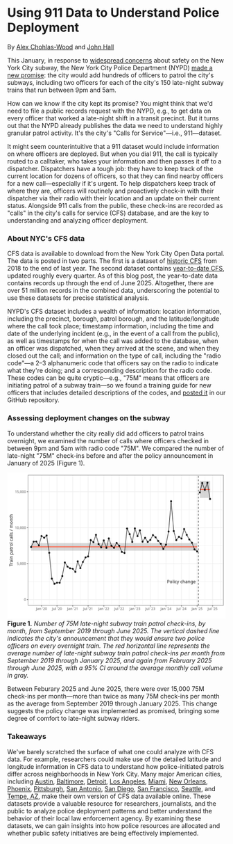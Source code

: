 # Using 911 Data to Understand Police Deployment

By [Alex Chohlas-Wood](alexchohlaswood.com) and [John Hall](https://x.com/jjhall_77)

This January, in response to [widespread concerns](https://www.vitalcitynyc.org/articles/what-to-do-about-subway-safety-nyc-policy-recommendations) about safety on the New York City subway, the New York City Police Department (NYPD) [made a new promise](https://ny1.com/nyc/all-boroughs/news/2025/01/16/nypd-to-deploy-1-050-more-officers-into-subway-stations--hochul-says): the city would add hundreds of officers to patrol the city's subways, including two officers for each of the city's 150 late-night subway trains that run between 9pm and 5am.

How can we know if the city kept its promise? 
You might think that we'd need to file a public records request with the NYPD, e.g., to get data on every officer that worked a late-night shift in a transit precinct. 
But it turns out that the NYPD already publishes the data we need to understand highly granular patrol activity. 
It's the city's "Calls for Service"—i.e., 911—dataset.

It might seem counterintuitive that a 911 dataset would include information on where officers are deployed. 
But when you dial 911, the call is typically routed to a calltaker, who takes your information and then passes it off to a dispatcher. 
Dispatchers have a tough job: they have to keep track of the current location for dozens of officers, so that they can find nearby officers for a new call—especially if it's urgent. 
To help dispatchers keep track of where they are, officers will routinely and proactively check-in with their dispatcher via their radio with their location and an update on their current status. 
Alongside 911 calls from the public, 
these check-ins are recorded as "calls" in the city's calls for service (CFS) database,
and are the key to understanding and analyzing officer deployment.

### About NYC's CFS data

CFS data is available to download from the New York City Open Data portal. 
The data is posted in two parts. 
The first is a dataset of [historic CFS](https://data.cityofnewyork.us/Public-Safety/NYPD-Calls-for-Service-Historic-/d6zx-ckhd/about_data) from 2018 to the end of last year. 
The second dataset contains [year-to-date CFS](https://data.cityofnewyork.us/Public-Safety/NYPD-Calls-for-Service-Year-to-Date-/n2zq-pubd/about_data), updated roughly every quarter. 
As of this blog post, the year-to-date data contains records up through the end of June 2025. 
Altogether, there are over 51 million records in the combined data, underscoring the potential to use these datasets for precise statistical analysis.

NYPD's CFS dataset includes a wealth of information: 
location information, including the precinct, borough, patrol borough, and the latitude/longitude where the call took place; 
timestamp information, including the time and date of the underlying incident (e.g., in the event of a call from the public), as well as timestamps for when the call was added to the database, when an officer was dispatched, when they arrived at the scene, and when they closed out the call;
and information on the type of call, including 
the "radio code"—a 2–3 alphanumeric code that officers say on the radio to indicate what they're doing; 
and a corresponding description for the radio code. These codes can be quite cryptic—e.g., "75M" means that officers are initiating patrol of a subway train—so we found a training guide for new officers that includes detailed descriptions of the codes, and [posted it](https://github.com/chohlasa/asa-911-blog-post/blob/main/docs/NYPD%20Police%20Student%20Guide%20(December%202020-February%202021).pdf) in our GitHub repository.

### Assessing deployment changes on the subway

To understand whether the city really did add officers to patrol trains overnight, we examined the number of calls where officers checked in between 9pm and 5am with radio code "75M". 
We compared the number of late-night "75M" check-ins before and after the policy announcement in January of 2025 (Figure 1).

<img src="src/train_patrols.png"
data-fig-alt="A line graph showing the number of 75M late-night subway train patrol check-ins, by month, from September 2019 through June 2025. A vertical dashed line indicates the policy announcement, which occurred in January 2025. A red horizontal line represents the average number of late-night subway train patrol check-ins per month from September 2019 through January 2025, and again from February 2025 through June 2025, with a 95% CI around the average monthly call volume in gray. The post-announcement average is over 15,000 75M check-ins per month, where the pre-announcement average is a little under 7,500 75M check-ins per month, suggesting the policy change was implemented as promised. " />
**Figure 1.** *Number of 75M late-night subway train patrol check-ins, by month, from September 2019 through June 2025. The vertical dashed line indicates the city's announcement that they would ensure two police officers on every overnight train. The red horizontal line represents the average number of late-night subway train patrol check-ins per month from September 2019 through January 2025, and again from February 2025 through June 2025, with a 95% CI around the average monthly call volume in gray.*

Between Feburary 2025 and June 2025, there were over 15,000 75M check-ins per month—more than twice as many 75M check-ins per month as the average from September 2019 through January 2025.
This change suggests the policy change was implemented as promised,
bringing some degree of comfort to late-night subway riders.


### Takeaways

We've barely scratched the surface of what one could analyze with CFS data.
For example, researchers could make use of the detailed latitude and longitude information in CFS data
to understand how police-initiated patrols differ across neighborhoods in New York City.
Many major American cities, including 
[Austin](https://data.austintexas.gov/Public-Safety/APD-911-Calls-for-Service-2019-2024/e687-fx2y/about_data),
[Baltimore](https://data.baltimorecity.gov/datasets/baltimore::911-calls-for-services-2025),
[Detroit](https://data.detroitmi.gov/datasets/5868975fa1e7444cae8ca5240fc77c5b_0),
[Los Angeles](https://data.lacity.org/Public-Safety/LAPD-Calls-for-Service-2024-to-Present/xjgu-z4ju/about_data),
[Miami](https://www.miami-police.org/Records-Calls-For-Service.html),
[New Orleans](https://data.nola.gov/Public-Safety-and-Preparedness/Calls-for-Service-2025/4xwx-sfte/about_data), 
[Phoenix](https://www.phoenixopendata.com/dataset/calls-for-service),
[Pittsburgh](https://data.wprdc.org/dataset/allegheny-county-911-dispatches-ems-and-fire),
[San Antonio](https://webapp3.sanantonio.gov/policecalls/Default.aspx),
[San Diego](https://data.sandiego.gov/datasets/police-calls-for-service),
[San Francisco](https://data.sfgov.org/Public-Safety/Law-Enforcement-Dispatched-Calls-for-Service-Real-/gnap-fj3t/about_data), 
[Seattle](https://data.seattle.gov/Public-Safety/Call-Data/33kz-ixgy/about_data), 
and
[Tempe, AZ](https://data.tempe.gov/maps/tempegov::police-transparency-calls-for-service-all-data-dataset/about), 
make their own version of CFS data available online.
These datasets provide a valuable resource for researchers, journalists, and the public to analyze police deployment patterns and better understand the behavior of their local law enforcement agency. 
By examining these datasets, we can gain insights into how police resources are allocated and whether public safety initiatives are being effectively implemented.